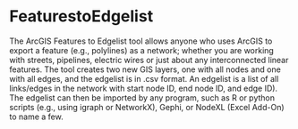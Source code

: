 # FeaturestoEdgelist

The ArcGIS Features to Edgelist tool allows anyone who uses ArcGIS to export a feature (e.g., polylines) as a network; whether you are working with streets, pipelines, electric wires or just about any interconnected linear features. The tool creates two new GIS layers, one with all nodes and one with all edges, and the edgelist is in .csv format. An edgelist is a list of all links/edges in the network with start node ID, end node ID, and edge ID). The edgelist can then be imported by any program, such as R or python scripts (e.g., using igraph or NetworkX), Gephi, or NodeXL (Excel Add-On) to name a few.
